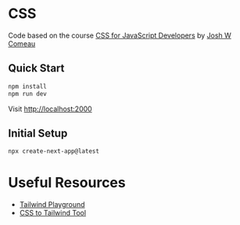 # CSS

Code based on the course [CSS for JavaScript Developers](https://css-for-js.dev/) by [Josh W Comeau](https://twitter.com/JoshWComeau)

## Quick Start

```bash
npm install
npm run dev
```

Visit [http://localhost:2000](http://localhost:2000)

## Initial Setup

```bash
npx create-next-app@latest
```

# Useful Resources

-  [Tailwind Playground](https://play.tailwindcss.com/)
-  [CSS to Tailwind Tool](https://transform.tools/css-to-tailwind)
